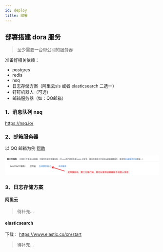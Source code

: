 ```yaml
---
id: deploy
title: 部署
---
```



## 部署搭建 dora 服务

> 至少需要一台带公网的服务器

准备好相关依赖：
 - postgres
 - redis
 - nsq
 - 日志存储方案（阿里云sls 或者 elasticsearch 二选一）
 - 钉钉机器人（可选）
 - 邮箱服务器（如：QQ邮箱）

### 1、消息队列 nsq

https://nsq.io/

### 2、邮箱服务器

以 QQ 邮箱为例 [帮助](https://service.mail.qq.com/cgi-bin/help?subtype=1&&id=10000&&no=1001607)

![QQ邮箱开启授权码](/img/mail-setting.png)

### 3、日志存储方案

#### 阿里云
> 待补充...


#### elasticsearch
下载： https://www.elastic.co/cn/start

> 待补充...


